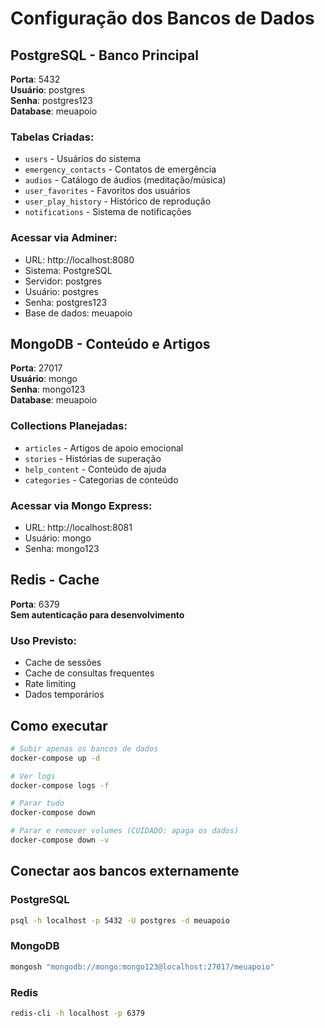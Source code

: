 # Configuração dos Bancos de Dados

## PostgreSQL - Banco Principal

**Porta**: 5432  
**Usuário**: postgres  
**Senha**: postgres123  
**Database**: meuapoio  

### Tabelas Criadas:
- `users` - Usuários do sistema
- `emergency_contacts` - Contatos de emergência
- `audios` - Catálogo de áudios (meditação/música)
- `user_favorites` - Favoritos dos usuários
- `user_play_history` - Histórico de reprodução
- `notifications` - Sistema de notificações

### Acessar via Adminer:
- URL: http://localhost:8080
- Sistema: PostgreSQL
- Servidor: postgres
- Usuário: postgres
- Senha: postgres123
- Base de dados: meuapoio

## MongoDB - Conteúdo e Artigos

**Porta**: 27017  
**Usuário**: mongo  
**Senha**: mongo123  
**Database**: meuapoio  

### Collections Planejadas:
- `articles` - Artigos de apoio emocional
- `stories` - Histórias de superação
- `help_content` - Conteúdo de ajuda
- `categories` - Categorias de conteúdo

### Acessar via Mongo Express:
- URL: http://localhost:8081
- Usuário: mongo
- Senha: mongo123

## Redis - Cache

**Porta**: 6379  
**Sem autenticação para desenvolvimento**

### Uso Previsto:
- Cache de sessões
- Cache de consultas frequentes
- Rate limiting
- Dados temporários

## Como executar

```bash
# Subir apenas os bancos de dados
docker-compose up -d

# Ver logs
docker-compose logs -f

# Parar tudo
docker-compose down

# Parar e remover volumes (CUIDADO: apaga os dados)
docker-compose down -v
```

## Conectar aos bancos externamente

### PostgreSQL
```bash
psql -h localhost -p 5432 -U postgres -d meuapoio
```

### MongoDB
```bash
mongosh "mongodb://mongo:mongo123@localhost:27017/meuapoio"
```

### Redis
```bash
redis-cli -h localhost -p 6379
``` 